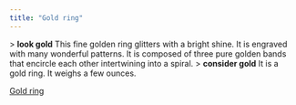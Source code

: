 ```yaml
---
title: "Gold ring"
---
```


\> **look gold**
This fine golden ring glitters with a bright shine. It is engraved
with
many wonderful patterns. It is composed of three pure golden bands
that
encircle each other intertwining into a spiral.
\> **consider gold**
It is a gold ring.
It weighs a few ounces.

[Gold ring](Category:_Rings "wikilink")